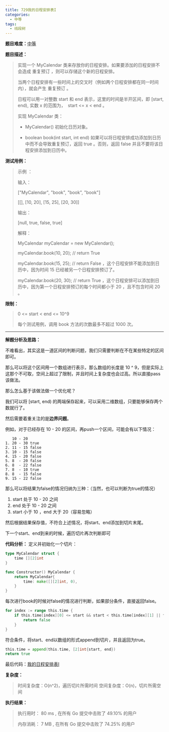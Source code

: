 ```yaml
---
title: 729我的日程安排表I
categories:
  - 中等
tags:
  - 线段树
---
```


**题目难度：**[中等](https://leetcode.cn/problems/my-calendar-i/)

**题目描述：**

> 实现一个 MyCalendar 类来存放你的日程安排。如果要添加的日程安排不会造成 重复预订 ，则可以存储这个新的日程安排。
>
> 当两个日程安排有一些时间上的交叉时（例如两个日程安排都在同一时间内），就会产生 重复预订 。
> 
> 日程可以用一对整数 start 和 end 表示，这里的时间是半开区间，即 [start, end), 实数 x 的范围为，  start <= x < end 。
>
> 实现 MyCalendar 类：
> 
> - MyCalendar() 初始化日历对象。
> 
> - boolean book(int start, int end) 如果可以将日程安排成功添加到日历中而不会导致重复预订，返回 true 。否则，返回 false 并且不要将该日程安排添加到日历中。


**测试用例：**

> 示例 ：
>
> 输入：
> 
> ["MyCalendar", "book", "book", "book"]
>
> [[], [10, 20], [15, 25], [20, 30]]
>
> 输出：
>
> [null, true, false, true]
>
> 解释：
>
> MyCalendar myCalendar = new MyCalendar();
>
> myCalendar.book(10, 20); // return True
>
> myCalendar.book(15, 25); // return False ，这个日程安排不能添加到日历中，因为时间 15 已经被另一个日程安排预订了。
>
> myCalendar.book(20, 30); // return True ，这个日程安排可以添加到日历中，因为第一个日程安排预订的每个时间都小于 20 ，且不包含时间 20 。


**限制：**
> 0 <= start < end <= 10^9
> 
> 每个测试用例，调用 book 方法的次数最多不超过 1000 次。

---

**解题分析及思路：**

不难看出，其实这是一道区间的判断问题，我们只需要判断在不在某些特定的区间即可。


那么可以将这个区间用一个数组进行表示，那么数组的长度是 10 ^ 9，但是实际上这那个不可取，空间上超过了限制，并且时间上复杂度也会过高。所以直接pass该做法。

那么怎么基于该做法做一个优化呢？

我们可以将 [start, end) 的两端保存起来，可以采用二维数组，只要能够保存两个数就行了。

然后需要着重关注的是**边界问题**。

例如，对于已经存在 10 - 20 的区间，再push一个区间，可能会有以下情况：

```
   10 - 20
1. 20 - 30 true
2. 11 - 15 false
3. 10 - 15 false
4. 15 - 20 false
5. 8  - 20 false
6. 8  - 22 false
7. 8  - 10 true
8. 8  - 15 false
9. 15 - 22 false
```

那么可以将结果为false的情况归纳为三种：（当然，也可以判断为true的情况）
1. start 处于 10 - 20 之间
2. end 处于 10 - 20 之间
3. start 小于 10 ，end 大于 20（容易忽略）

然后根据结果保存值，不符合上述情况，将start、end添加到切片末尾。

下一个start、end到来的时候，遍历切片再次判断即可

**代码分析：**
定义并初始化一个切片：
```go
type MyCalendar struct {
    time [][2]int
}

func Constructor() MyCalendar {
    return MyCalendar{
        time: make([][2]int, 0),
    }
}
```

每次进行book的时候对false的情况进行判断，如果部分条件，直接返回false。
```go
for index := range this.time {
    if this.time[index][0] <= start && start < this.time[index][1] || this.time[index][0] < end && end < this.time[index][1] || start <= this.time[index][0] && this.time[index][1] <= end {
        return false
    }
}
```
符合条件，将start、end以数组的形式append到切片，并且返回为true。
```go
this.time = append(this.time, [2]int{start, end})
return true
```


最后代码：[我的日程安排表I](https://github.com/lomtom/algorithm-go/blob/main/leetcode/729我的日程安排表I_test.go)

**复杂度：**
> 时间复杂度：O(n^2)，遍历切片所需时间
> 空间复杂度：O(n)，切片所需空间

**执行结果：**
> 执行用时： 80 ms , 在所有 Go 提交中击败了 49.10% 的用户
> 
> 内存消耗： 7 MB , 在所有 Go 提交中击败了 74.25% 的用户
